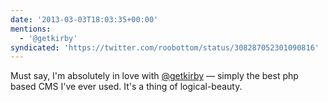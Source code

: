 ```yaml
---
date: '2013-03-03T18:03:35+00:00'
mentions:
  - '@getkirby'
syndicated: 'https://twitter.com/roobottom/status/308287052301090816'
---
```

Must say, I'm absolutely in love with [@getkirby](https://twitter.com/@getkirby) — simply the best php based CMS I've ever used. It's a thing of logical-beauty.
